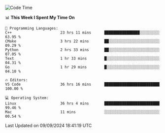 
<!--START_SECTION:waka-->
![Code Time](http://img.shields.io/badge/Code%20Time-2%2C474%20hrs%2050%20mins-blue)

📊 **This Week I Spent My Time On** 

```text
💬 Programming Languages: 
C++                      23 hrs 11 mins      ████████████████░░░░░░░░░   63.95 % 
CMake                    3 hrs 22 mins       ██░░░░░░░░░░░░░░░░░░░░░░░   09.29 % 
Python                   2 hrs 33 mins       ██░░░░░░░░░░░░░░░░░░░░░░░   07.05 % 
Text                     1 hr 33 mins        █░░░░░░░░░░░░░░░░░░░░░░░░   04.31 % 
Go                       1 hr 29 mins        █░░░░░░░░░░░░░░░░░░░░░░░░   04.10 % 

🔥 Editors: 
VS Code                  36 hrs 16 mins      █████████████████████████   100.00 % 

💻 Operating System: 
Linux                    36 hrs 4 mins       █████████████████████████   99.46 % 
Mac                      11 mins             ░░░░░░░░░░░░░░░░░░░░░░░░░   00.54 % 
```


 Last Updated on 09/09/2024 18:41:19 UTC
<!--END_SECTION:waka-->

